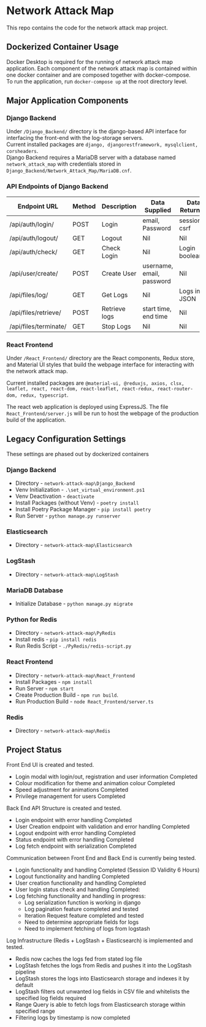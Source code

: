 # Network Attack Map

This repo contains the code for the network attack map project.

## Dockerized Container Usage

Docker Desktop is required for the running of network attack map application. Each component of the network attack map is contained within one docker container and are composed together with docker-compose.<br>
To run the application, run `docker-compose up` at the root directory level.

## Major Application Components

### Django Backend

Under `/Django_Backend/` directory is the django-based API interface for interfacing the front-end with the log-storage servers.<br>
Current installed packages are `django, djangorestframework, mysqlclient, corsheaders`.<br>
Django Backend requires a MariaDB server with a database named `network_attack_map` with credentials stored in `Django_Backend/Network_Attack_Map/MariaDB.cnf`.<br>

### API Endpoints of Django Backend

| Endpoint URL          | Method | Description   | Data Supplied                | Data Returned   |
| --------------------- | ------ | ------------- | ---------------------------- | --------------- |
| /api/auth/login/      | POST   | Login         | email, Password              | sessionid, csrf |
| /api/auth/logout/     | GET    | Logout        | Nil                          | Nil             |
| /api/auth/check/      | GET    | Check Login   | Nil                          | Login boolean   |
| /api/user/create/     | POST   | Create User   | username, email, password    | Nil             |
| /api/files/log/       | GET    | Get Logs      | Nil                          | Logs in JSON    |
| /api/files/retrieve/  | POST   | Retrieve logs | start time, end time         | Nil             |
| /api/files/terminate/ | GET    | Stop Logs     | Nil                          | Nil             |


### React Frontend

Under `/React_Frontend/` directory are the React components, Redux store, and Material UI styles that build the webpage interface for interacting with the network attack map.<br>

Current installed packages are `@material-ui, @reduxjs, axios, clsx, leaflet, react, react-dom, react-leaflet, react-redux, react-router-dom, redux, typescript`.<br>

The react web application is deployed using ExpressJS. The file `React_Frontend/server.js` will be run to host the webpage of the production build of the application. <br>

## Legacy Configuration Settings

These settings are phased out by dockerized containers

### Django Backend

* Directory - `network-attack-map\Django_Backend`
* Venv Initialization - `.\set_virtual_environment.ps1`
* Venv Deactivation - `deactivate`
* Install Packages (without Venv) - `poetry install`
* Install Poetry Package Manager - `pip install poetry`
* Run Server - `python manage.py runserver`

### Elasticsearch

* Directory - `network-attack-map\Elasticsearch`

### LogStash

* Directory - `network-attack-map\LogStash`

### MariaDB Database

* Initialize Database - `python manage.py migrate`

### Python for Redis

* Directory - `network-attack-map\PyRedis`
* Install redis - `pip install redis`
* Run Redis Script - `./PyRedis/redis-script.py`

### React Frontend

* Directory - `network-attack-map\React_Frontend`
* Install Packages - `npm install`
* Run Server - `npm start`
* Create Production Build - `npm run build`.
* Run Production Build - `node React_Frontend/server.ts`

### Redis

* Directory - `network-attack-map\Redis`


## Project Status

Front End UI is created and tested.<br>
* Login modal with login/out, registration and user information Completed
* Colour modification for theme and animation colour Completed
* Speed adjustment for animations Completed
* Privilege management for users Completed

Back End API Structure is created and tested.<br>
* Login endpoint with error handling Completed
* User Creation endpoint with validation and error handling Completed
* Logout endpoint with error handling Completed
* Status endpoint with error handling Completed
* Log fetch endpoint with serialization Completed

Communication between Front End and Back End is currently being tested.
* Login functionality and handling Completed (Session ID Validity 6 Hours)
* Logout functionality and handling Completed
* User creation functionality and handling Completed
* User login status check and handling Completed:
* Log fetching functionality and handling in progress:
  * Log serialization function is working in django
  * Log pagination feature completed and tested
  * Iteration Request feature completed and tested
  * Need to determine appropriate fields for logs
  * Need to implement fetching of logs from logstash

Log Infrastructure (Redis + LogStash + Elasticsearch) is implemented and tested.
* Redis now caches the logs fed from stated log file
* LogStash fetches the logs from Redis and pushes it into the LogStash pipeline
* LogStash stores the logs into Elasticsearch storage and indexes it by default
* LogStash filters out unwanted log fields in CSV file and whitelists the specified log fields required
* Range Query is able to fetch logs from Elasticsearch storage within specified range
* Filtering logs by timestamp is now completed